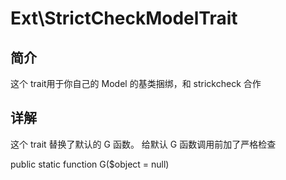# Ext\StrictCheckModelTrait

## 简介
这个 trait用于你自己的 Model 的基类捆绑，和 strickcheck 合作

## 详解
这个 trait 替换了默认的 G 函数。
给默认 G 函数调用前加了严格检查

public static function G($object = null)
